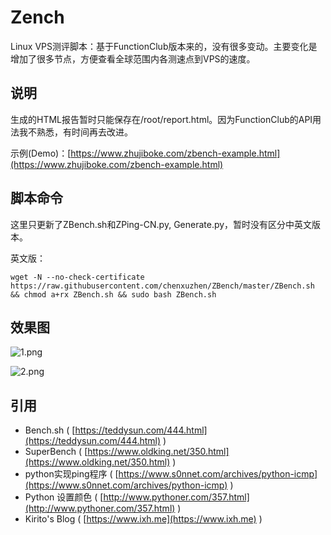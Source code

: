 # Zench

Linux VPS测评脚本：基于FunctionClub版本来的，没有很多变动。主要变化是增加了很多节点，方便查看全球范围内各测速点到VPS的速度。

## 说明

生成的HTML报告暂时只能保存在/root/report.html。因为FunctionClub的API用法我不熟悉，有时间再去改进。

示例(Demo)：[https://www.zhujiboke.com/zbench-example.html](https://www.zhujiboke.com/zbench-example.html)

## 脚本命令

这里只更新了ZBench.sh和ZPing-CN.py, Generate.py，暂时没有区分中英文版本。

    
英文版：

    wget -N --no-check-certificate https://raw.githubusercontent.com/chenxuzhen/ZBench/master/ZBench.sh && chmod a+rx ZBench.sh && sudo bash ZBench.sh
    
## 效果图

![1.png](1.png)


![2.png](2.png)

## 引用

* Bench.sh ( [https://teddysun.com/444.html](https://teddysun.com/444.html) )
* SuperBench ( [https://www.oldking.net/350.html](https://www.oldking.net/350.html) )
* python实现ping程序 ( [https://www.s0nnet.com/archives/python-icmp](https://www.s0nnet.com/archives/python-icmp) )
* Python 设置颜色 ( [http://www.pythoner.com/357.html](http://www.pythoner.com/357.html) )
* Kirito's Blog ( [https://www.ixh.me](https://www.ixh.me) )


